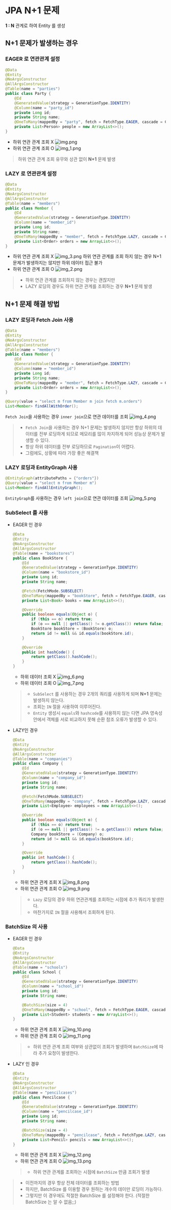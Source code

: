 # JPA N+1 문제

 **1 : N** 관계로 하여 Entity 를 생성

## N+1 문제가 발생하는 경우
### EAGER 로 연관관계 설정
```java
@Data
@Entity
@NoArgsConstructor
@AllArgsConstructor
@Table(name = "parties")
public class Party {
    @Id
    @GeneratedValue(strategy = GenerationType.IDENTITY)
    @Column(name = "party_id")
    private Long id;
    private String name;
    @OneToMany(mappedBy = "party", fetch = FetchType.EAGER, cascade = CascadeType.ALL)
    private List<Person> people = new ArrayList<>();
}
```
- 하위 연관 관계 조회 X
  ![img.png](images/img.png)
- 하위 연관 관계 조회 O
  ![img_1.png](images/img_1.png)

> 하위 연관 관계 조회 유무와 상관 없이 **N+1** 문제 발생

### LAZY 로 연관관계 설정
```java
@Data
@Entity
@NoArgsConstructor
@AllArgsConstructor
@Table(name = "members")
public class Member {
    @Id
    @GeneratedValue(strategy = GenerationType.IDENTITY)
    @Column(name = "member_id")
    private Long id;
    private String name;
    @OneToMany(mappedBy = "member", fetch = FetchType.LAZY, cascade = CascadeType.ALL)
    private List<Order> orders = new ArrayList<>();
}
```

- 하위 연관 관계 조회 X
  ![img_3.png](images/img_3.png)
  하위 연관 관계를 조회 하지 않는 경우 N+1 문제가 발생하지는 않지만 하위 데이터 접근 불가
- 하위 연관 관계 조회 O
  ![img_2.png](images/img_2.png)

> - 하위 연관 관계를 조회하지 않는 경우는 괜찮지만  
> - LAZY 로딩의 경우도 하위 연관 관계를 조회하는 경우 **N+1** 문제 발생

## N+1 문제 해결 방법
### LAZY 로딩과 Fetch Join 사용
```java
@Data
@Entity
@NoArgsConstructor
@AllArgsConstructor
@Table(name = "members")
public class Member {
    @Id
    @GeneratedValue(strategy = GenerationType.IDENTITY)
    @Column(name = "member_id")
    private Long id;
    private String name;
    @OneToMany(mappedBy = "member", fetch = FetchType.LAZY, cascade = CascadeType.ALL)
    private List<Order> orders = new ArrayList<>();
}
```

```java
@Query(value = "select m from Member m join fetch m.orders")
List<Member> findAllWithOrder();
```

`Fetch Join`을 사용하는 경우 `inner join`으로 연관 데이터를 조회
![img_4.png](images/img_4.png)

> - `Fetch Join`을 사용하는 경우 N+1 문제는 발생하지 않지만 항상 하위의 데이터를 전부 로딩하게 되므로 메모리를 많이 차지하게 되어 성능상 문제가 발생할 수 있다.
> - 항상 하위 데이터를 전부 로딩하므로 `Pagination`이 어렵다.
> - 그럼에도, 상황에 따라 가장 좋은 해결책

### LAZY 로딩과 EntityGraph 사용
```java
@EntityGraph(attributePaths = {"orders"})
@Query(value = "select m from Member m")
List<Member> findAllEntityGraph();
```

`EntityGraph`를 사용하는 경우 `left join`으로 연관 데이터를 조회
![img_5.png](images/img_5.png)

### SubSelect 를 사용
- EAGER 인 경우
  ```java
  @Data
  @Entity
  @NoArgsConstructor
  @AllArgsConstructor
  @Table(name = "bookstores")
  public class BookStore {
      @Id
      @GeneratedValue(strategy = GenerationType.IDENTITY)
      @Column(name = "bookstore_id")
      private Long id;
      private String name;
  
      @Fetch(FetchMode.SUBSELECT)
      @OneToMany(mappedBy = "bookStore", fetch = FetchType.EAGER, cascade = CascadeType.ALL)
      private List<Book> books = new ArrayList<>();
  
      @Override
      public boolean equals(Object o) {
          if (this == o) return true;
          if (o == null || getClass() != o.getClass()) return false;
          BookStore bookStore = (BookStore) o;
          return id != null && id.equals(bookStore.id);
      }
  
      @Override
      public int hashCode() {
          return getClass().hashCode();
      }
  }
  ```
  - 하위 데이터 조회 X
    ![img_6.png](images/img_6.png)
  - 하위 데이터 조회 O
    ![img_7.png](images/img_7.png)
  
  > - `SubSelect` 를 사용하는 경우 2개의 쿼리를 사용하게 되며 **N+1** 문제는 발생하지 않는다.  
  > - 조회는 `IN` 절을 사용하여 이루어진다.  
  > - `Entity` 생성시 `equals`와 `hashcode`를 사용하지 않는 다면 JPA 영속성안에서 객체를 서로 비교하지 못해 순환 참조 오류가 발생할 수 있다.
- LAZY인 경우
  ```java
  @Data
  @Entity
  @NoArgsConstructor
  @AllArgsConstructor
  @Table(name = "companies")
  public class Company {
      @Id
      @GeneratedValue(strategy = GenerationType.IDENTITY)
      @Column(name = "company_id")
      private Long id;
      private String name;
  
      @Fetch(FetchMode.SUBSELECT)
      @OneToMany(mappedBy = "company", fetch = FetchType.LAZY, cascade = CascadeType.ALL)
      private List<Employee> employees = new ArrayList<>();
  
      @Override
      public boolean equals(Object o) {
          if (this == o) return true;
          if (o == null || getClass() != o.getClass()) return false;
          Company bookStore = (Company) o;
          return id != null && id.equals(bookStore.id);
      }
  
      @Override
      public int hashCode() {
          return getClass().hashCode();
      }
  }
  ```
  - 하위 연관 관계 조회 X
    ![img_8.png](images/img_8.png)
  - 하위 연관 관계 조회 O
    ![img_9.png](images/img_9.png)
  
  > - `Lazy` 로딩의 경우 하위 연관관계를 조회하는 시점에 추가 쿼리가 발생한다.  
  > - 마찬가지로 `IN` 절을 사용해서 조회하게 된다.

### BatchSize 의 사용
- EAGER 인 경우
  ```java
  @Data
  @Entity
  @NoArgsConstructor
  @AllArgsConstructor
  @Table(name = "schools")
  public class School {
      @Id
      @GeneratedValue(strategy = GenerationType.IDENTITY)
      @Column(name = "school_id")
      private Long id;
      private String name;
  
      @BatchSize(size = 4)
      @OneToMany(mappedBy = "school", fetch = FetchType.EAGER, cascade = CascadeType.ALL)
      private List<Student> students = new ArrayList<>();
  }
  ```
  
  - 하위 연관 관계 조회 X
    ![img_10.png](images/img_10.png)
  - 하위 연관 관계 조회 O
    ![img_11.png](images/img_11.png)
  
  > - 하위 연관 관계 조회 여부와 상관없이 조회가 발생하며 `BatchSize`에 따라 추가 요청이 발생한다.
  
- LAZY 인 경우
  ```java
  @Data
  @Entity
  @NoArgsConstructor
  @AllArgsConstructor
  @Table(name = "pencilcases")
  public class Pencilcase {
      @Id
      @GeneratedValue(strategy = GenerationType.IDENTITY)
      @Column(name = "pencilcase_id")
      private Long id;
      private String name;
  
      @BatchSize(size = 4)
      @OneToMany(mappedBy = "pencilcase", fetch = FetchType.LAZY, cascade = CascadeType.ALL)
      private List<Pencil> pencils = new ArrayList<>();
  }
  ```
  
  - 하위 연관 관계 조회 X
    ![img_12.png](images/img_12.png)
  - 하위 연관 관계 조회 O
    ![img_13.png](images/img_13.png)
  
  > - 하위 연관 관계를 조회하는 시점에 `BatchSize` 만큼 조회가 발생

> - 이전까지의 경우 항상 전체 데이터를 조회하는 방법
> - 하지만, BatchSize 를 이용할 경우 원하는 개수의 데이만 로딩이 가능하다.
> - 그렇지만 이 경우에도 적절한 BatchSize 를 설정해야 한다. (적절한 BatchSize 는 알 수 없음;;)